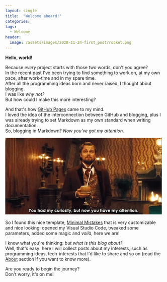 ```yaml
---
layout: single
title:  "Welcome aboard!"
categories:
tags:
  - Welcome
header:
  image: /assets/images/2020-11-24-first_post/rocket.png
---
```


**Hello, world!**

Because *every* project starts with those two words, don't you agree?  
In the recent past I've been trying to find something to work on, at my own pace, after work-time and in my spare time.  
After all the programming ideas born and never raised, I thought about blogging.  
I was like *why not?*  
But how could I make this more interesting?  


And that's how [GitHub Pages](https://guides.github.com/features/pages/) came to my mind.  
I loved the idea of the interconnection between GitHub and blogging, plus I was already trying to set Markdown as my own standard when writing documentation.  
So, blogging in Markdown? *Now you've got my attention.*  

![alt](../assets/images/2020-11-24-first_post/attention.gif)  


So I found this nice template, [Minimal Mistakes](https://mademistakes.com/work/minimal-mistakes-jekyll-theme/) that is very customizable and nice looking: opened my Visual Studio Code, tweaked some parameters, added some magic and *voilà*, here we are!  


I know what you're thinking: *but what is this blog about?*  
Well, that's easy: here I will collect posts about my interests, such as programming ideas, tech-interests that I'd like to share and so on (read the [About](https://aldostrof.github.io/about/) section if you want to know more).  

Are you ready to begin the journey?  
Don't worry, it's on me!  

